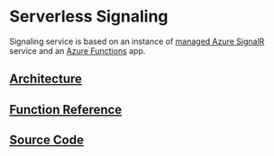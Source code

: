 Serverless Signaling
===========================================================

Signaling service is based on an instance of [managed Azure SignalR](https://azure.microsoft.com/en-us/services/signalr-service/) service and an [Azure Functions](https://azure.microsoft.com/en-us/services/functions/) app.

## [Architecture](Architecture.md)
## [Function Reference](Functions.md)
## [Source Code](../Azure/Functions/SignalNow) 



 
